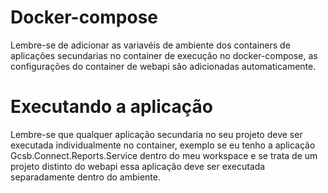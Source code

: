 # Docker-compose
Lembre-se de adicionar as variavéis de ambiente dos containers de aplicações secundarias no container de execução no docker-compose, as configurações do container de webapi são adicionadas automaticamente.

# Executando a aplicação
Lembre-se que qualquer aplicação secundaria no seu projeto deve ser executada individualmente no container, exemplo se eu tenho a aplicação Gcsb.Connect.Reports.Service dentro do meu workspace e se trata de um projeto distinto do webapi essa aplicação deve ser executada separadamente dentro do ambiente.